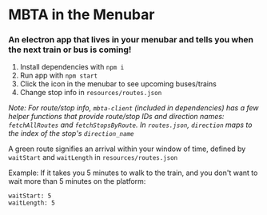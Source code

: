 # MBTA in the Menubar

### An electron app that lives in your menubar and tells you when the next train or bus is coming!

1. Install dependencies with `npm i`
2. Run app with `npm start`
3. Click the icon in the menubar to see upcoming buses/trains
4. Change stop info in `resources/routes.json`

_Note: For route/stop info, `mbta-client` (included in dependencies) has a few helper functions that provide route/stop IDs and direction names: `fetchAllRoutes` and `fetchStopsByRoute`. In `routes.json`, `direction` maps to the index of the stop's `direction_name`_

A green route signifies an arrival within your window of time, defined by `waitStart` and `waitLength` in `resources/routes.json`

Example: If it takes you 5 minutes to walk to the train, and you don't want to wait more than 5 minutes on the platform:

```
waitStart: 5
waitLength: 5
```

